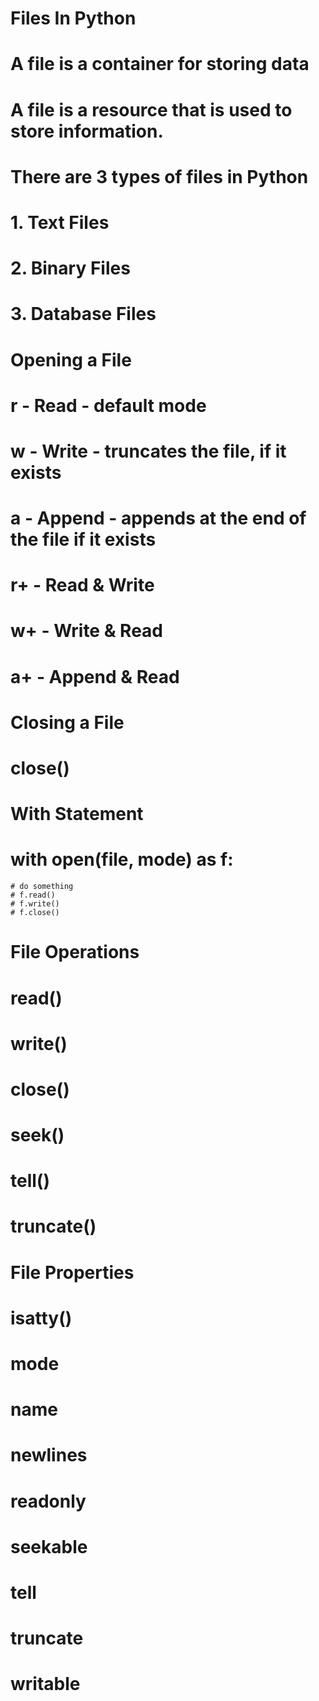 # Files In Python
# A file is a container for storing data
# A file is a resource that is used to store information.

# There are 3 types of files in Python
# 1. Text Files
# 2. Binary Files
# 3. Database Files

# Opening a File
# r - Read - default mode
# w - Write - truncates the file, if it exists
# a - Append - appends at the end of the file if it exists
# r+ - Read & Write
# w+ - Write & Read
# a+ - Append & Read

# Closing a File
# close()

# With Statement
# with open(file, mode) as f:
    # do something  
    # f.read()
    # f.write()
    # f.close() 

# File Operations
# read()
# write()
# close()

# seek()
# tell()
# truncate()

# File Properties
# isatty()
# mode
# name
# newlines
# readonly
# seekable
# tell
# truncate
# writable
